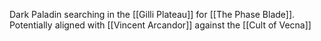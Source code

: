 Dark Paladin searching in the [[Gilli Plateau]] for [[The Phase Blade]].  Potentially aligned with [[Vincent Arcandor]] against the [[Cult of Vecna]]